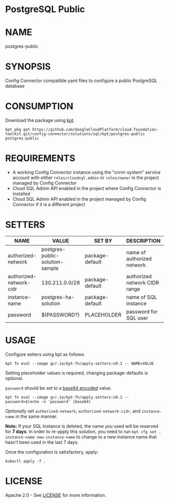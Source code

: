 PostgreSQL Public
==================================================
# NAME
  postgres-public
# SYNOPSIS
  Config Connector compatible yaml files to configure a public PostgreSQL database
# CONSUMPTION
  Download the package using [kpt](https://googlecontainertools.github.io/kpt/).
  ```
  kpt pkg get https://github.com/GoogleCloudPlatform/cloud-foundation-toolkit.git/config-connector/solutions/sql/kpt/postgres-public postgres-public
  ```
# REQUIREMENTS
  -   A working Config Connector instance using the "cnrm-system" service
      account with either `roles/cloudsql.admin` or `roles/owner` in the project
      managed by Config Connector
  -   Cloud SQL Admin API enabled in the project where Config Connector is
      installed
  -   Cloud SQL Admin API enabled in the project managed by Config Connector if
      it is a different project

# SETTERS
|          NAME           |              VALUE              |     SET BY      |          DESCRIPTION          | COUNT |
|-------------------------|---------------------------------|-----------------|-------------------------------|-------|
| authorized-network      | postgres-public-solution-sample | package-default | name of authorized network    | 1     |
| authorized-network-cidr | 130.211.0.0/28                  | package-default | authorized network CIDR range | 1     |
| instance-name           | postgres-ha-solution            | package-default | name of SQL instance          | 3     |
| password                | ${PASSWORD?}                    | PLACEHOLDER     | password for SQL user         | 1     |
# USAGE
  Configure setters using kpt as follows:
  ```
  kpt fn eval --image gcr.io/kpt-fn/apply-setters:v0.1 -- NAME=VALUE
  ```
  Setting placeholder values is required, changing package-defaults is optional.

  `password` should be set to a [base64
encoded](https://kubernetes.io/docs/concepts/configuration/secret/#creating-a-secret-manually)
value.
  ```
  kpt fn eval --image gcr.io/kpt-fn/apply-setters:v0.1 -- password=$(echo -n 'password' |base64)
  ```
  _Optionally_ set `authorized-network`, `authorized-network-cidr`, and `instance-name` in the same manner.

  **Note:** If your SQL Instance is deleted, the name you used will be reserved
for **7 days**. In order to re-apply this solution, you need to run
`kpt cfg set . instance-name new-instance-name` to change to a new
instance name that hasn't been used in the last 7 days.
 
  Once the configuration is satisfactory, apply:
  ```
  kubectl apply -f .
  ```
# LICENSE
  Apache 2.0 - See [LICENSE](/LICENSE) for more information.

